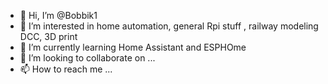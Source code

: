 - 👋 Hi, I’m @Bobbik1
- 👀 I’m interested in home automation, general Rpi stuff , railway modeling DCC, 3D print
- 🌱 I’m currently learning Home Assistant and ESPHOme
- 💞️ I’m looking to collaborate on ...
- 📫 How to reach me ...

<!---
Bobbik1/Bobbik1 is a ✨ special ✨ repository because its `README.md` (this file) appears on your GitHub profile.
You can click the Preview link to take a look at your changes.
--->
